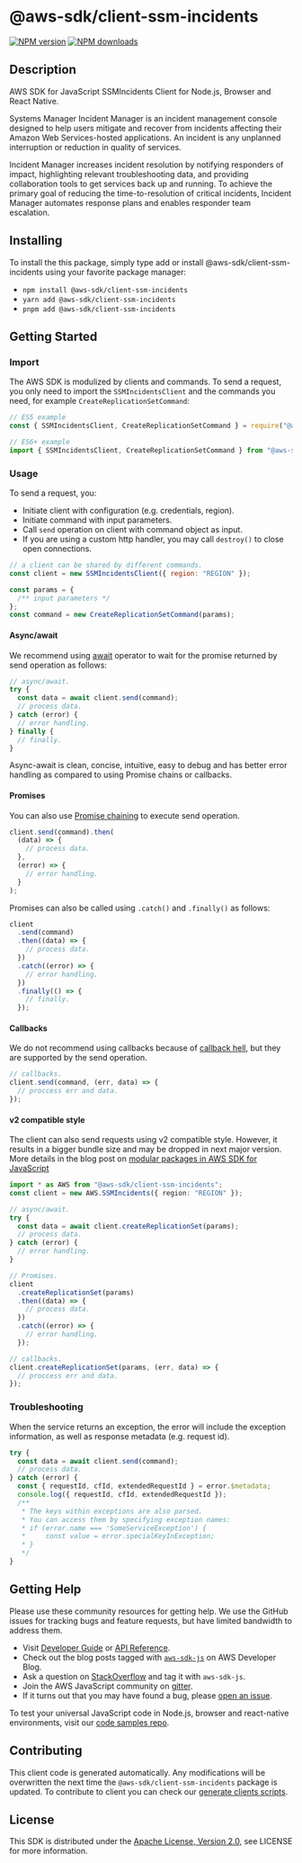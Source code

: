 # @aws-sdk/client-ssm-incidents

[![NPM version](https://img.shields.io/npm/v/@aws-sdk/client-ssm-incidents/latest.svg)](https://www.npmjs.com/package/@aws-sdk/client-ssm-incidents)
[![NPM downloads](https://img.shields.io/npm/dm/@aws-sdk/client-ssm-incidents.svg)](https://www.npmjs.com/package/@aws-sdk/client-ssm-incidents)

## Description

AWS SDK for JavaScript SSMIncidents Client for Node.js, Browser and React Native.

<p>Systems Manager Incident Manager is an incident management console designed to help users
mitigate and recover from incidents affecting their Amazon Web Services-hosted applications. An
incident is any unplanned interruption or reduction in quality of services. </p>
<p>Incident Manager increases incident resolution by notifying responders of impact,
highlighting relevant troubleshooting data, and providing collaboration tools to get services
back up and running. To achieve the primary goal of reducing the time-to-resolution of
critical incidents, Incident Manager automates response plans and enables responder
team escalation. </p>

## Installing

To install the this package, simply type add or install @aws-sdk/client-ssm-incidents
using your favorite package manager:

- `npm install @aws-sdk/client-ssm-incidents`
- `yarn add @aws-sdk/client-ssm-incidents`
- `pnpm add @aws-sdk/client-ssm-incidents`

## Getting Started

### Import

The AWS SDK is modulized by clients and commands.
To send a request, you only need to import the `SSMIncidentsClient` and
the commands you need, for example `CreateReplicationSetCommand`:

```js
// ES5 example
const { SSMIncidentsClient, CreateReplicationSetCommand } = require("@aws-sdk/client-ssm-incidents");
```

```ts
// ES6+ example
import { SSMIncidentsClient, CreateReplicationSetCommand } from "@aws-sdk/client-ssm-incidents";
```

### Usage

To send a request, you:

- Initiate client with configuration (e.g. credentials, region).
- Initiate command with input parameters.
- Call `send` operation on client with command object as input.
- If you are using a custom http handler, you may call `destroy()` to close open connections.

```js
// a client can be shared by different commands.
const client = new SSMIncidentsClient({ region: "REGION" });

const params = {
  /** input parameters */
};
const command = new CreateReplicationSetCommand(params);
```

#### Async/await

We recommend using [await](https://developer.mozilla.org/en-US/docs/Web/JavaScript/Reference/Operators/await)
operator to wait for the promise returned by send operation as follows:

```js
// async/await.
try {
  const data = await client.send(command);
  // process data.
} catch (error) {
  // error handling.
} finally {
  // finally.
}
```

Async-await is clean, concise, intuitive, easy to debug and has better error handling
as compared to using Promise chains or callbacks.

#### Promises

You can also use [Promise chaining](https://developer.mozilla.org/en-US/docs/Web/JavaScript/Guide/Using_promises#chaining)
to execute send operation.

```js
client.send(command).then(
  (data) => {
    // process data.
  },
  (error) => {
    // error handling.
  }
);
```

Promises can also be called using `.catch()` and `.finally()` as follows:

```js
client
  .send(command)
  .then((data) => {
    // process data.
  })
  .catch((error) => {
    // error handling.
  })
  .finally(() => {
    // finally.
  });
```

#### Callbacks

We do not recommend using callbacks because of [callback hell](http://callbackhell.com/),
but they are supported by the send operation.

```js
// callbacks.
client.send(command, (err, data) => {
  // proccess err and data.
});
```

#### v2 compatible style

The client can also send requests using v2 compatible style.
However, it results in a bigger bundle size and may be dropped in next major version. More details in the blog post
on [modular packages in AWS SDK for JavaScript](https://aws.amazon.com/blogs/developer/modular-packages-in-aws-sdk-for-javascript/)

```ts
import * as AWS from "@aws-sdk/client-ssm-incidents";
const client = new AWS.SSMIncidents({ region: "REGION" });

// async/await.
try {
  const data = await client.createReplicationSet(params);
  // process data.
} catch (error) {
  // error handling.
}

// Promises.
client
  .createReplicationSet(params)
  .then((data) => {
    // process data.
  })
  .catch((error) => {
    // error handling.
  });

// callbacks.
client.createReplicationSet(params, (err, data) => {
  // proccess err and data.
});
```

### Troubleshooting

When the service returns an exception, the error will include the exception information,
as well as response metadata (e.g. request id).

```js
try {
  const data = await client.send(command);
  // process data.
} catch (error) {
  const { requestId, cfId, extendedRequestId } = error.$metadata;
  console.log({ requestId, cfId, extendedRequestId });
  /**
   * The keys within exceptions are also parsed.
   * You can access them by specifying exception names:
   * if (error.name === 'SomeServiceException') {
   *     const value = error.specialKeyInException;
   * }
   */
}
```

## Getting Help

Please use these community resources for getting help.
We use the GitHub issues for tracking bugs and feature requests, but have limited bandwidth to address them.

- Visit [Developer Guide](https://docs.aws.amazon.com/sdk-for-javascript/v3/developer-guide/welcome.html)
  or [API Reference](https://docs.aws.amazon.com/AWSJavaScriptSDK/v3/latest/index.html).
- Check out the blog posts tagged with [`aws-sdk-js`](https://aws.amazon.com/blogs/developer/tag/aws-sdk-js/)
  on AWS Developer Blog.
- Ask a question on [StackOverflow](https://stackoverflow.com/questions/tagged/aws-sdk-js) and tag it with `aws-sdk-js`.
- Join the AWS JavaScript community on [gitter](https://gitter.im/aws/aws-sdk-js-v3).
- If it turns out that you may have found a bug, please [open an issue](https://github.com/aws/aws-sdk-js-v3/issues/new/choose).

To test your universal JavaScript code in Node.js, browser and react-native environments,
visit our [code samples repo](https://github.com/aws-samples/aws-sdk-js-tests).

## Contributing

This client code is generated automatically. Any modifications will be overwritten the next time the `@aws-sdk/client-ssm-incidents` package is updated.
To contribute to client you can check our [generate clients scripts](https://github.com/aws/aws-sdk-js-v3/tree/main/scripts/generate-clients).

## License

This SDK is distributed under the
[Apache License, Version 2.0](http://www.apache.org/licenses/LICENSE-2.0),
see LICENSE for more information.
